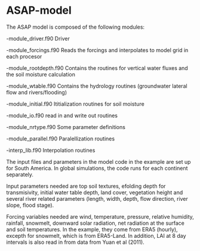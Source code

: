 # ASAP-model
The ASAP model is composed of the following modules:
  
-module_driver.f90  Driver

-module_forcings.f90 Reads the forcings and interpolates to model grid in each procesor

-module_rootdepth.f90 Contains the routines for vertical water fluxes and the soil moisture calculation

-module_wtable.f90 Contains the hydrology routines (groundwater lateral flow and rivers/flooding)

-module_initial.f90 Ititialization routines for soil moisture

-module_io.f90 read in and write out routines

-module_nrtype.f90 Some parameter definitions

-module_parallel.f90 Paralellization routines

-interp_lib.f90 Interpolation routines

The input files and parameters in the model code in the example are set up for South America. In
global simulations, the code runs for each continent separately.

Input parameters needed are top soil textures, efolding depth for transmisivity, initial water table
depth, land cover, vegetation height and several river related parameters (length, width, depth, flow direction, river slope, flood stage).

Forcing variables needed are wind, temperature, pressure, relative humidity,
rainfall, snowmelt, downward solar radiation, net radiation at the surface and
soil temperatures. In the example, they come from ERA5 (hourly), excepth for snowmelt,
which is from ERA5-Land. In addition, LAI at 8 day intervals is also read in
from data from Yuan et al (2011).
